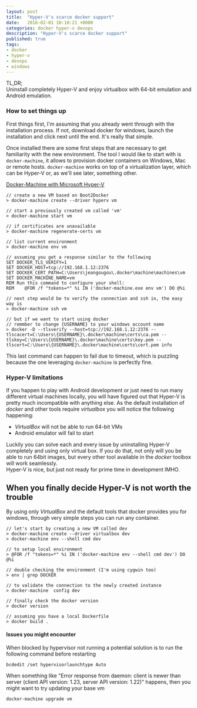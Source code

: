 ```yaml
---
layout: post
title:  "Hyper-V's scarce docker support"
date:   2016-02-01 10:10:21 +0000
categories: docker hyper-v devops
description: "Hyper-V's scarce docker support"
published: true
tags:
- docker
- hyper-v
- devops
- windows
---
```


TL,DR;  
Uninstall completely Hyper-V and enjoy virtualbox with 64-bit emulation and Android emulation.

### How to set things up

First things first, I'm assuming that you already went through with the installation process.
If not, download docker for windows, launch the installation and click next until the end. It's really that simple.

Once installed there are some first steps that are necessary to get familiarity with the new environment.
The tool I would like to start with is ```docker-machine```, it allows to provision docker containers on Windows, Mac or remote hosts. ```docker-machine``` works on top of a virtualization layer, which can be Hyper-V or, as we'll see later, something other.

[Docker-Machine with Microsoft Hyper-V]

```
// create a new VM based on Boot2Docker
> docker-machine create --driver hyperv vm

// start a previously created vm called 'vm'
> docker-machine start vm

// if certificates are unavailable
> docker-machine regenerate-certs vm

// list current environment
> docker-machine env vm

// assuming you get a response similar to the following
SET DOCKER_TLS_VERIFY=1
SET DOCKER_HOST=tcp://192.168.1.12:2376
SET DOCKER_CERT_PATH=C:\Users\jeangougou\.docker\machine\machines\vm
SET DOCKER_MACHINE_NAME=vm
REM Run this command to configure your shell:
REM    @FOR /f "tokens=*" %i IN ('docker-machine.exe env vm') DO @%i

// next step would be to verify the connection and ssh in, the easy way is
> docker-machine ssh vm

// but if we want to start using docker
// remmber to change {USERNAME} to your windows account name
> docker -D --tlsverify --host=tcp://192.168.1.12:2376 --tlscacert=C:\Users\{USERNAME}\.docker\machine\certs\ca.pem --tlskey=C:\Users\{USERNAME}\.docker\machine\certs\key.pem --tlscert=C:\Users\{USERNAME}\.docker\machine\certs\cert.pem info
```

This last command can happen to fail due to timeout, which is puzzling because the one leveraging ```docker-machine``` is perfectly fine.  

### Hyper-V limitations

If you happen to play with Android development or just need to run many different virtual machines locally, you will have figured out that Hyper-V is pretty much incompatible with anything else. As the default installation of _docker_ and other tools require _virtualbox_ you will notice the following happening:

- _VirtualBox_ will not be able to run 64-bit VMs
- Android emulator will fail to start

Luckily you can solve each and every issue by uninstalling Hyper-V completely and using only virtual box.
If you do that, not only will you be able to run 64bit images, but every other tool available in the _docker_ toolbox will work seamlessly.  
Hyper-V is nice, but just not ready for prime time in development IMHO.

## When you finally decide Hyper-V is not worth the trouble

By using only _VirtualBox_ and the default tools that docker provides you for windows, through very simple steps you can run any container.

```
// let's start by creating a new VM called dev
> docker-machine create --driver virtualbox dev
> docker-machine env --shell cmd dev

// to setup local environment
> @FOR /f "tokens=*" %i IN ('docker-machine env --shell cmd dev') DO @%i

// double checking the environment (I'm using cygwin too)
> env | grep DOCKER

// to validate the connection to the newly created instance
> docker-machine  config dev

// finally check the docker version
> docker version

// assuming you have a local Dockerfile
> docker build .
```
#### Issues you might encounter

When blocked by hypervisor not running a potential solution is to run the following command before restarting

```
bcdedit /set hypervisorlaunchtype Auto
```

When something like "Error response from daemon: client is newer than server (client API version: 1.23, server API version: 1.22)"
happens, then you might want to try updating your base vm

```
docker-machine upgrade vm
```

[Node Dockerfile]:https://github.com/nodejs/docker-node
[Docker-Machine with Microsoft Hyper-V]: https://docs.docker.com/machine/drivers/hyper-v/
[Docker Cleanup Commands]: https://www.calazan.com/docker-cleanup-commands/
[Docker – Clean Up After Yourself!]:  http://blog.yohanliyanage.com/2015/05/docker-clean-up-after-yourself/

